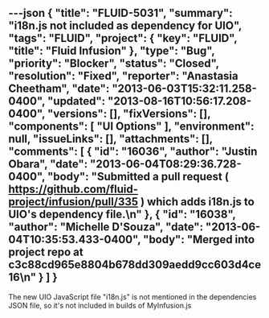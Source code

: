 ---json
{
  "title": "FLUID-5031",
  "summary": "i18n.js not included as dependency for UIO",
  "tags": "FLUID",
  "project": {
    "key": "FLUID",
    "title": "Fluid Infusion"
  },
  "type": "Bug",
  "priority": "Blocker",
  "status": "Closed",
  "resolution": "Fixed",
  "reporter": "Anastasia Cheetham",
  "date": "2013-06-03T15:32:11.258-0400",
  "updated": "2013-08-16T10:56:17.208-0400",
  "versions": [],
  "fixVersions": [],
  "components": [
    "UI Options"
  ],
  "environment": null,
  "issueLinks": [],
  "attachments": [],
  "comments": [
    {
      "id": "16036",
      "author": "Justin Obara",
      "date": "2013-06-04T08:29:36.728-0400",
      "body": "Submitted a pull request ( <https://github.com/fluid-project/infusion/pull/335> ) which adds i18n.js to UIO's dependency file.\n"
    },
    {
      "id": "16038",
      "author": "Michelle D'Souza",
      "date": "2013-06-04T10:35:53.433-0400",
      "body": "Merged into project repo at c3c88cd965e8804b678dd309aedd9cc603d4ce16\n"
    }
  ]
}
---
The new UIO JavaScript file "i18n.js" is not mentioned in the dependencies JSON file, so it's not included in builds of MyInfusion.js

        